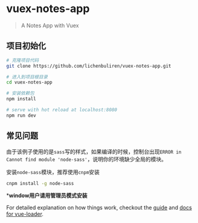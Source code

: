 # vuex-notes-app

> A Notes App with Vuex

## 项目初始化
``` bash
# 克隆项目代码
git clone https://github.com/lichenbuliren/vuex-notes-app.git

# 进入到项目根目录
cd vuex-notes-app

# 安装依赖包
npm install

# serve with hot reload at localhost:8080
npm run dev
```



## 常见问题

由于该例子使用的是`sass`写的样式，如果编译的时候，控制台出现`ERROR in Cannot find module 'node-sass'`，说明你的环境缺少全局的模块。

安装`node-sass`模块，推荐使用`cnpm`安装

``` bash
cnpm install -g node-sass									
```

***window用户请用管理员模式安装**

For detailed explanation on how things work, checkout the [guide](http://vuejs-templates.github.io/webpack/) and [docs for vue-loader](http://vuejs.github.io/vue-loader).
